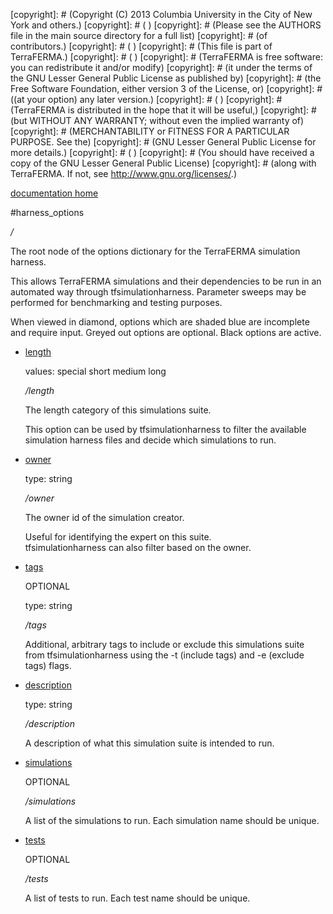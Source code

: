 [copyright]: # (Copyright (C) 2013 Columbia University in the City of New York and others.)
[copyright]: # ( )
[copyright]: # (Please see the AUTHORS file in the main source directory for a full list)
[copyright]: # (of contributors.)
[copyright]: # ( )
[copyright]: # (This file is part of TerraFERMA.)
[copyright]: # ( )
[copyright]: # (TerraFERMA is free software: you can redistribute it and/or modify)
[copyright]: # (it under the terms of the GNU Lesser General Public License as published by)
[copyright]: # (the Free Software Foundation, either version 3 of the License, or)
[copyright]: # ((at your option) any later version.)
[copyright]: # ( )
[copyright]: # (TerraFERMA is distributed in the hope that it will be useful,)
[copyright]: # (but WITHOUT ANY WARRANTY; without even the implied warranty of)
[copyright]: # (MERCHANTABILITY or FITNESS FOR A PARTICULAR PURPOSE. See the)
[copyright]: # (GNU Lesser General Public License for more details.)
[copyright]: # ( )
[copyright]: # (You should have received a copy of the GNU Lesser General Public License)
[copyright]: # (along with TerraFERMA. If not, see <http://www.gnu.org/licenses/>.)

[documentation home](https://github.com/terraferma/terraferma/wiki/Documentation)

#harness_options

*/*

The root node of the options dictionary for the TerraFERMA simulation harness.

This allows TerraFERMA simulations and their dependencies to be run in an 
automated way through tfsimulationharness.  Parameter
sweeps may be performed for benchmarking and testing purposes.

When viewed in diamond, options which are shaded blue are incomplete and require input.  Greyed out options are optional.  Black options are active.

* [length](harness_options/length.md "child")

    values: special short medium long

    */length*

    The length category of this simulations suite.
    
    This option can be used by tfsimulationharness to filter the available 
    simulation harness files and decide which simulations to run.

* [owner](harness_options/owner.md "child")

    type: string

    */owner*

    The owner id of the simulation creator.
    
    Useful for identifying the expert on this suite.  
    tfsimulationharness can also filter based on the owner.

* [tags](harness_options/tags.md "child")

    OPTIONAL 

    type: string

    */tags*

    Additional, arbitrary tags to include or exclude this 
    simulations suite from tfsimulationharness using the -t (include
    tags) and -e (exclude tags) flags.

* [description](harness_options/description.md "child")

    type: string

    */description*

    A description of what this simulation suite is intended to run.

* [simulations](harness_options/simulations.md "child")

    OPTIONAL 

    */simulations*

    A list of the simulations to run.  Each simulation name should be unique.

* [tests](harness_options/tests.md "child")

    OPTIONAL 

    */tests*

    A list of tests to run.  Each test name should be unique.

[autogenerated]: # (This file was automatically generated from the schema file:/home/cwilson/repos/github/TerraFERMA/TerraFERMA/buckettools/schemas/simulations.rng.)

